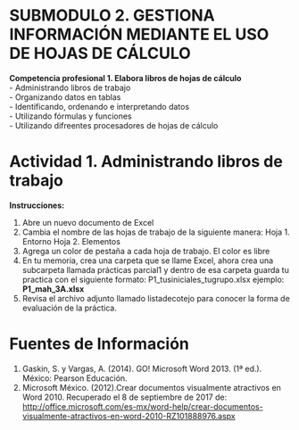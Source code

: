 
# SUBMODULO 2. GESTIONA INFORMACIÓN MEDIANTE EL USO DE HOJAS DE CÁLCULO

**Competencia profesional 1. Elabora libros de hojas de cálculo**\
		- Administrando libros de trabajo\
		- Organizando datos en tablas\
		- Identificando, ordenando e interpretando datos\
		- Utilizando fórmulas y funciones\
		- Utilizando difreentes procesadores de hojas de cálculo
	
# Actividad 1. Administrando libros de trabajo

**Instrucciones:**

1. Abre un nuevo documento de Excel
2. Cambia el nombre de las hojas de trabajo de la siguiente manera:
	Hoja 1. Entorno
	Hoja 2. Elementos
3. Agrega un color de pestaña a cada hoja de trabajo. El color es libre
4. En tu memoria, crea una carpeta que se llame Excel, ahora crea una subcarpeta llamada
   prácticas parcial1 y dentro de esa carpeta guarda tu practica con el siguiente formato: 
   P1_tusiniciales_tugrupo.xlsx ejemplo: **P1_mah_3A.xlsx**
5. Revisa el archivo adjunto llamado listadecotejo para conocer la forma de evaluación de la 
   práctica.




# Fuentes de Información

1. Gaskin, S. y Vargas, A. (2014). GO! Microsoft Word 2013. (1ª ed.). México: Pearson Educación.
2. Microsoft México. (2012).Crear documentos visualmente atractivos en Word 2010. Recuperado el 8 de septiembre de 2017 
de: http://office.microsoft.com/es-mx/word-help/crear-documentos-visualmente-atractivos-en-word-2010-RZ101888976.aspx